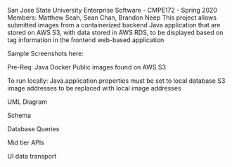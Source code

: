 San Jose State University
Enterprise Software - CMPE172 - Spring 2020
Members: Matthew Seah, Sean Chan, Brandon Neep 
This project allows submitted images from a containerized backend Java application that are stored on AWS S3, with data stored in AWS RDS, to be displayed based on tag information in the frontend web-based application

Sample Screenshots here:

Pre-Req:
Java
Docker
Public images found on AWS S3

To run locally:
Java.application.properties must be set to local database
S3 image addresses to be replaced with local image addresses

UML Diagram

Schema

Database Queries

Mid tier APIs

UI data transport
